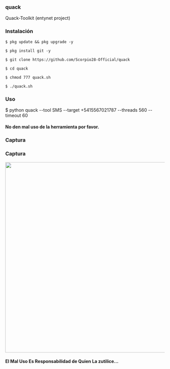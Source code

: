 ### quack
Quack-Toolkit (entynet project)

### Instalación

```
$ pkg update && pkg upgrade -y

$ pkg install git -y

$ git clone https://github.com/Scorpio28-Official/quack

$ cd quack

$ chmod 777 quack.sh

$ ./quack.sh
```

### Uso

$ python quack --tool SMS --target +5415567021787 --threads 560 --timeout 60

#### No den mal uso de la herramienta por favor.

### Captura
### Captura
<p align="center">
	<img src="https://i.imgur.com/6OIjKRk.jpg" width="600px">
</p>

#### El Mal Uso Es Responsabilidad de Quien La zutilice...

